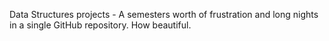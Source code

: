Data Structures projects - A semesters worth of frustration and long nights in a single GitHub repository.  How beautiful.
